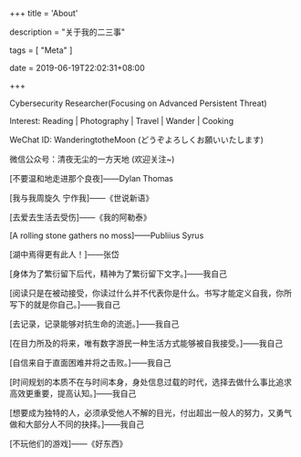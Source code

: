 +++
title = 'About'

description = "关于我的二三事"

tags = [ "Meta" ]

date = 2019-06-19T22:02:31+08:00

+++

Cybersecurity Researcher(Focusing on Advanced Persistent Threat)

Interest: Reading | Photography  | Travel | Wander | Cooking

WeChat ID: WanderingtotheMoon (どうぞよろしくお願いいたします)

微信公众号：清夜无尘的一方天地 (欢迎关注~)

[不要温和地走进那个良夜]——Dylan Thomas

[我与我周旋久 宁作我]——《世说新语》

[去爱去生活去受伤]——《我的阿勒泰》

[A rolling stone gathers no moss]——Publiius Syrus

[湖中焉得更有此人！]——张岱

[身体为了繁衍留下后代，精神为了繁衍留下文字。]——我自己

[阅读只是在被动接受，你读过什么并不代表你是什么。书写才能定义自我，你所写下的就是你自己。]——我自己

[去记录，记录能够对抗生命的流逝。]——我自己

[在目力所及的将来，唯有数字游民一种生活方式能够被自我接受。]——我自己

[自信来自于直面困难并将之击败。]——我自己

[时间规划的本质不在与时间本身，身处信息过载的时代，选择去做什么事比追求高效更重要，提高认知。]——我自己

[想要成为独特的人，必须承受他人不解的目光，付出超出一般人的努力，又勇气做和大部分人不同的抉择。]——我自己

[不玩他们的游戏]——《好东西》
